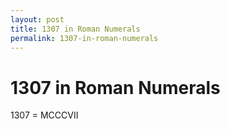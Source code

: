 ```yaml
---
layout: post
title: 1307 in Roman Numerals
permalink: 1307-in-roman-numerals
---
```


# 1307 in Roman Numerals

1307 = MCCCVII
